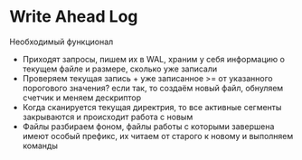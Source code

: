 # Write Ahead Log

Необходимый функционал
* Приходят запросы, пишем их в WAL, храним у себя информацию о текущем файле и размере, сколько уже записали
* Проверяем текущая запись + уже записанное >= от указанного порогового значения? если так, то создаём новый файл, обнуляем счетчик и меняем дескриптор
* Когда сканируется текущая директрия, то все активные сегменты закрываются и происходит работа с новым
* Файлы разбираем фоном, файлы работы с которыми завершена имеют особый префикс, их читаем от старого к новому и выполняем команды
 
